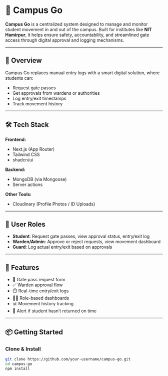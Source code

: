 # 🚪 Campus Go

**Campus Go** is a centralized system designed to manage and monitor student movement in and out of the campus. Built for institutes like **NIT Hamirpur**, it helps ensure safety, accountability, and streamlined gate access through digital approval and logging mechanisms.

---

## 🧭 Overview

Campus Go replaces manual entry logs with a smart digital solution, where students can:
- Request gate passes
- Get approvals from wardens or authorities
- Log entry/exit timestamps
- Track movement history

---

## 🛠️ Tech Stack

**Frontend:**
- Next.js (App Router)
- Tailwind CSS
- shadcn/ui

**Backend:**
- MongoDB (via Mongoose)
- Server actions

**Other Tools:**
- Cloudinary (Profile Photos / ID Uploads)

---

## 🔐 User Roles

- **Student**: Request gate passes, view approval status, entry/exit log
- **Warden/Admin**: Approve or reject requests, view movement dashboard
- **Guard**: Log actual entry/exit based on approvals

---

## 🚀 Features

- 📝 Gate pass request form
- ✅ Warden approval flow
- ⏱️ Real-time entry/exit logs
- 🧑‍💼 Role-based dashboards
- 📊 Movement history tracking
- 🛑 Alert if student hasn’t returned on time

---

## 📦 Getting Started

### Clone & Install

```bash
git clone https://github.com/your-username/campus-go.git
cd campus-go
npm install
